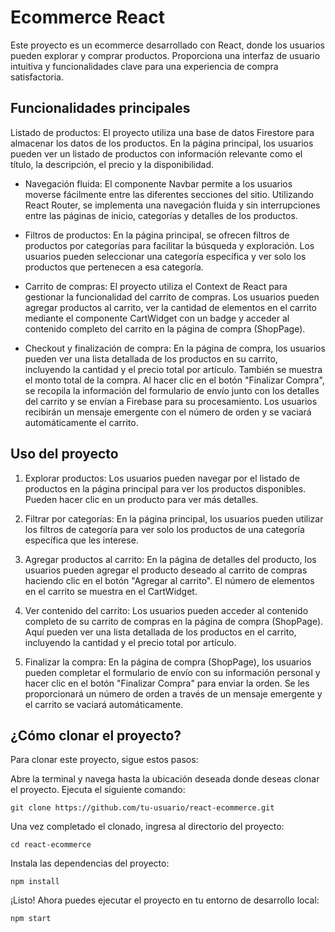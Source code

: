 # Ecommerce React

Este proyecto es un ecommerce desarrollado con React, donde los usuarios pueden explorar y comprar productos. Proporciona una interfaz de usuario intuitiva y funcionalidades clave para una experiencia de compra satisfactoria.

## Funcionalidades principales

Listado de productos: El proyecto utiliza una base de datos Firestore para almacenar los datos de los productos. En la página principal, los usuarios pueden ver un listado de productos con información relevante como el título, la descripción, el precio y la disponibilidad.

- Navegación fluida: El componente Navbar permite a los usuarios moverse fácilmente entre las diferentes secciones del sitio. Utilizando React Router, se implementa una navegación fluida y sin interrupciones entre las páginas de inicio, categorías y detalles de los productos.

- Filtros de productos: En la página principal, se ofrecen filtros de productos por categorías para facilitar la búsqueda y exploración. Los usuarios pueden seleccionar una categoría específica y ver solo los productos que pertenecen a esa categoría.

- Carrito de compras: El proyecto utiliza el Context de React para gestionar la funcionalidad del carrito de compras. Los usuarios pueden agregar productos al carrito, ver la cantidad de elementos en el carrito mediante el componente CartWidget con un badge y acceder al contenido completo del carrito en la página de compra (ShopPage).

- Checkout y finalización de compra: En la página de compra, los usuarios pueden ver una lista detallada de los productos en su carrito, incluyendo la cantidad y el precio total por artículo. También se muestra el monto total de la compra. Al hacer clic en el botón "Finalizar Compra", se recopila la información del formulario de envío junto con los detalles del carrito y se envían a Firebase para su procesamiento. Los usuarios recibirán un mensaje emergente con el número de orden y se vaciará automáticamente el carrito.

## Uso del proyecto

1. Explorar productos: Los usuarios pueden navegar por el listado de productos en la página principal para ver los productos disponibles. Pueden hacer clic en un producto para ver más detalles.

2. Filtrar por categorías: En la página principal, los usuarios pueden utilizar los filtros de categoría para ver solo los productos de una categoría específica que les interese.

3. Agregar productos al carrito: En la página de detalles del producto, los usuarios pueden agregar el producto deseado al carrito de compras haciendo clic en el botón "Agregar al carrito". El número de elementos en el carrito se muestra en el CartWidget.

4. Ver contenido del carrito: Los usuarios pueden acceder al contenido completo de su carrito de compras en la página de compra (ShopPage). Aquí pueden ver una lista detallada de los productos en el carrito, incluyendo la cantidad y el precio total por artículo.

5. Finalizar la compra: En la página de compra (ShopPage), los usuarios pueden completar el formulario de envío con su información personal y hacer clic en el botón "Finalizar Compra" para enviar la orden. Se les proporcionará un número de orden a través de un mensaje emergente y el carrito se vaciará automáticamente.

## ¿Cómo clonar el proyecto?

Para clonar este proyecto, sigue estos pasos:

Abre la terminal y navega hasta la ubicación deseada donde deseas clonar el proyecto. Ejecuta el siguiente comando:

    git clone https://github.com/tu-usuario/react-ecommerce.git

Una vez completado el clonado, ingresa al directorio del proyecto:

    cd react-ecommerce

Instala las dependencias del proyecto:

    npm install

¡Listo! Ahora puedes ejecutar el proyecto en tu entorno de desarrollo local:

    npm start
